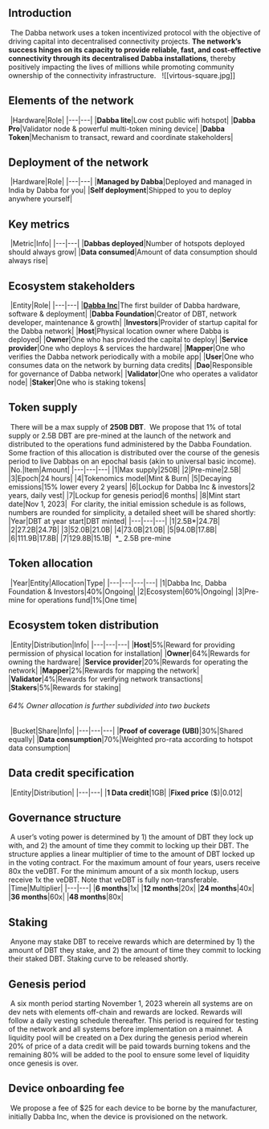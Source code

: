 ## Introduction
​
The Dabba network uses a token incentivized protocol with the objective of driving capital into decentralised connectivity projects. **The network’s success hinges on its capacity to provide reliable, fast, and cost-effective connectivity through its decentralised Dabba installations**, thereby positively impacting the lives of millions while promoting community ownership of the connectivity infrastructure.
​
​
![[virtous-square.jpg]]
​
​
## Elements of the network
​
|Hardware|Role|
|---|---|
|**Dabba lite**|Low cost public wifi hotspot|
|**Dabba Pro**|Validator node & powerful multi-token mining device|
|**Dabba Token**|Mechanism to transact, reward and coordinate stakeholders|
​
## Deployment of the network
​
|Hardware|Role|
|---|---|
|**Managed by Dabba**|Deployed and managed in India by Dabba for you|
|**Self deployment**|Shipped to you to deploy anywhere yourself|
​
## Key metrics
​
|Metric|Info|
|---|---|
|**Dabbas deployed**|Number of hotspots deployed should always grow|
|**Data consumed**|Amount of data consumption should always rise|
​
​
## Ecosystem stakeholders
​
|Entity|Role|
|---|---|
|[**Dabba Inc**](https://www.dabba.com)|The first builder of Dabba hardware, software & deployment|
|**Dabba Foundation**|Creator of DBT, network developer, maintenance & growth|
|**Investors**|Provider of startup capital for the Dabba network|
|**Host**|Physical location owner where Dabba is deployed|
|**Owner**|One who has provided the capital to deploy|
|**Service provider**|One who deploys & services the hardware|
|**Mapper**|One who verifies the Dabba network periodically with a mobile app|
|**User**|One who consumes data on the network by burning data credits|
|**Dao**|Responsible for governance of Dabba network|
|**Validator**|One who operates a validator node|
|**Staker**|One who is staking tokens|
​
​
## Token supply
​
There will be a max supply of **250B DBT**. 
​
We propose that 1% of total supply or 2.5B DBT are pre-mined at the launch of the network and distributed to the operations fund administered by the Dabba Foundation. Some fraction of this allocation is distributed over the course of the genesis period to live Dabbas on an epochal basis (akin to universal basic income). 
​
|No.|Item|Amount|
|---|---|---|
|1|Max supply|250B|
|2|Pre-mine|2.5B|
|3|Epoch|24 hours|
|4|Tokenomics model|Mint & Burn|
|5|Decaying emissions|15% lower every 2 years|
|6|Lockup for Dabba Inc & investors|2 years, daily vest|
|7|Lockup for genesis period|6 months|
|8|Mint start date|Nov 1, 2023|
​
For clarity, the initial emission schedule is as follows, numbers are rounded for simplicity, a detailed sheet will be shared shortly:
​
|Year|DBT at year start|DBT minted|
|---|---|---|
|1|2.5B*|24.7B|
|2|27.2B|24.7B|
|3|52.0B|21.0B|
|4|73.0B|21.0B|
|5|94.0B|17.8B|
|6|111.9B|17.8B|
|7|129.8B|15.1B|
​
*_ 2.5B pre-mine
​
​
## Token allocation
​
|Year|Entity|Allocation|Type|
|---|---|---|---|
|1|Dabba Inc, Dabba Foundation & Investors|40%|Ongoing|
|2|Ecosystem|60%|Ongoing|
|3|Pre-mine for operations fund|1%|One time|
​
## Ecosystem token distribution
​
|Entity|Distribution|Info|
|---|---|---|
|**Host**|5%|Reward for providing permission of physical location for installation|
|**Owner**|64%|Rewards for owning the hardware|
|**Service provider**|20%|Rewards for operating the network|
|**Mapper**|2%|Rewards for mapping the network|
|**Validator**|4%|Rewards for verifying network transactions|
|**Stakers**|5%|Rewards for staking|
​
###### 64% Owner allocation is further subdivided into two buckets
​
|Bucket|Share|Info| 
|---|---|---|
|**Proof of coverage (UBI)**|30%|Shared equally|
|**Data consumption**|70%|Weighted pro-rata according to hotspot data consumption|
​
​
## Data credit specification
​
|Entity|Distribution|
|---|---|
|**1 Data credit**|1GB|
|**Fixed price** ($)|0.012|
​
​
## Governance structure
​
A user’s voting power is determined by 1) the amount of DBT they lock up with, and 2) the amount of time they commit to locking up their DBT. The structure applies a linear multiplier of time to the amount of DBT locked up in the voting contract. For the maximum amount of four years, users receive 80x the veDBT. For the minimum amount of a six month lockup, users receive 1x the veDBT. Note that veDBT is fully non-transferable.
​
|Time|Multiplier|
|---|---|
|**6 months**|1x|
|**12 months**|20x|
|**24 months**|40x|
|**36 months**|60x|
|**48 months**|80x|
​
​
## Staking
​
Anyone may stake DBT to receive rewards which are determined by 1) the amount of DBT they stake, and 2) the amount of time they commit to locking their staked DBT. Staking curve to be released shortly.
​
​
## Genesis period
​
A six month period starting November 1, 2023 wherein all systems are on dev nets with elements off-chain and rewards are locked. Rewards will follow a daily vesting schedule thereafter. This period is required for testing of the network and all systems before implementation on a mainnet. 
​
A liquidity pool will be created on a Dex during the genesis period wherein 20% of price of a data credit will be paid towards burning tokens and the remaining 80% will be added to the pool to ensure some level of liquidity once genesis is over.
​
## Device onboarding fee
​
We propose a fee of $25 for each device to be borne by the manufacturer, initially Dabba Inc, when the device is provisioned on the network.
